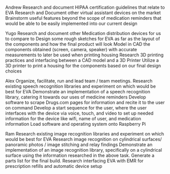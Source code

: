 Andrew
Research and document HIPAA certification guidelines that relate to EVA
Research and Document other virtual assistant devices on the market
Brainstorm useful features beyond the scope of medication reminders that would be able to be easily implemented into our current design

Yugo
Research and document other Medication distribution devices for us to compare to
Design some rough sketches for EVA as far as the layout of the components and how the final product will look
Model in CAD the components obtained (screen, camera, speaker) with accurate measurements to later be used when printing housing
Research 3D printing practices and interfacing between a CAD model and a 3D Printer
Utilize a 3D printer to print a housing for the components based on our final design choices

Alex
Organize, facilitate, run and lead team / team meetings. 
Research existing speech recognition libraries and experiment on which would be best for EVA
Demonstrate an implementation of a speech recognition library, catering it towards our uses of medicine reminders
Develop software to scrape Drugs.com pages for information and recite it to the user on command
Develop a start sequence for the user, where the user interfaces with the device via voice, touch, and video to set up needed information for the device like wifi, name of user, and medication information
Load software and operating system onto Raspberry Pi

Ram
Research existing image recognition libraries and experiment on which would be best for EVA
Research image recognition on cylindrical surfaces/  panoramic photos / image stitching and relay findings
Demonstrate an implementation of an image recognition library, specifically on a cylindrical surface using the information researched in the above task.
Generate a parts list for the final build.
Research interfacing EVA with EMR for prescription refills and automatic device setup




